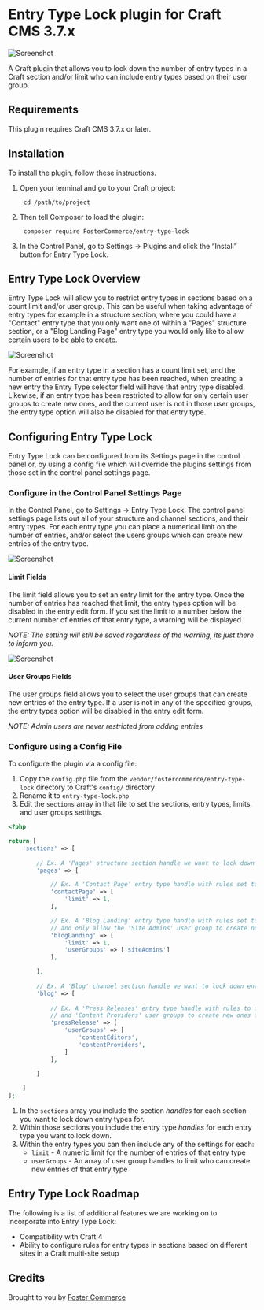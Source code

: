 # Entry Type Lock plugin for Craft CMS 3.7.x

![Screenshot](resources/img/plugin-header.png)

A Craft plugin that allows you to lock down the number of entry types in a Craft section and/or limit who can
include entry types based on their user group.

## Requirements

This plugin requires Craft CMS 3.7.x or later.

## Installation

To install the plugin, follow these instructions.

1. Open your terminal and go to your Craft project:

        cd /path/to/project

2. Then tell Composer to load the plugin:

        composer require FosterCommerce/entry-type-lock

3. In the Control Panel, go to Settings → Plugins and click the “Install” button for Entry Type Lock.

## Entry Type Lock Overview

Entry Type Lock will allow you to restrict entry types in sections based on a count limit and/or
user group. This can be useful when taking advantage of entry types for example in a structure
section, where you could have a "Contact" entry type that you only want one of within a "Pages"
structure section, or a "Blog Landing Page" entry type you would only like to allow certain users
to be able to create.

![Screenshot](resources/img/plugin-overview.png)

For example, if an entry type in a section has a count limit set, and the number of entries for that
entry type has been reached, when creating a new entry the Entry Type selector field will have that
entry type disabled. Likewise, if an entry type has been restricted to allow for only certain user groups
to create new ones, and the current user is not in those user groups, the entry type option will also be
disabled for that entry type.

## Configuring Entry Type Lock

Entry Type Lock can be configured from its Settings page in the control panel or, by using a config
file which will override the plugins settings from those set in the control panel settings page.

### Configure in the Control Panel Settings Page

In the Control Panel, go to Settings → Entry Type Lock. The control panel settings page lists out all of your structure
and channel sections, and their entry types. For each entry type you can place a numerical limit on the number of
entries, and/or select the users groups which can create new entries of the entry type.

![Screenshot](resources/img/plugin-settings.png)

#### Limit Fields

The limit field allows you to set an entry limit for the entry type. Once the number of entries has reached that
limit, the entry types option will be disabled in the entry edit form. If you set the limit to a number below the
current number of entries of that entry type, a warning will be displayed.

*NOTE: The setting will still be saved regardless of the warning, its just there to inform you.*

![Screenshot](resources/img/plugin-warning.png)

#### User Groups Fields

The user groups field allows you to select the user groups that can create new entries of the entry type. If a user
is not in any of the specified groups, the entry types option will be disabled in the entry edit form.

*NOTE: Admin users are never restricted from adding entries*

### Configure using a Config File

To configure the plugin via a config file:
1. Copy the ``config.php`` file from the ``vendor/fostercommerce/entry-type-lock`` directory to Craft's
``config/`` directory
2. Rename it to ``entry-type-lock.php``
3. Edit the ``sections`` array in that file to set the sections, entry types, limits, and user groups settings.

```php
<?php

return [
    'sections' => [
        
        // Ex. A 'Pages' structure section handle we want to lock down entry types for
        'pages' => [

            // Ex. A 'Contact Page' entry type handle with rules set to limit it to 1 entry
            'contactPage' => [
                'limit' => 1,
            ],

            // Ex. A 'Blog Landing' entry type handle with rules set to limit it to 1 entry,
            // and only allow the 'Site Admins' user group to create new ones
            'blogLanding' => [
                'limit' => 1,
                'userGroups' => ['siteAdmins']
            ],

        ],
        
        // Ex. A 'Blog' channel section handle we want to lock down entry types for
        'blog' => [
        
            // Ex. A 'Press Releases' entry type handle with rules to only allow the 'Content Editors'
            // and 'Content Providers' user groups to create new ones for
            'pressRelease' => [
                'userGroups' => [
                    'contentEditors',
                    'contentProviders',
                ]
            ],

        ]
      
    ]
];
```

1. In the ``sections`` array you include the section *handles* for each section you want to lock down entry types for.
2. Within those sections you include the entry type *handles* for each entry type you want to lock down.
3. Within the entry types you can then include any of the settings for each:
    * ``limit`` - A numeric limit for the number of entries of that entry type
    * ``userGroups`` - An array of user group handles to limit who can create new entries of that entry type

## Entry Type Lock Roadmap

The following is a list of additional features we are working on to incorporate into Entry Type Lock:

* Compatibility with Craft 4
* Ability to configure rules for entry types in sections based on different sites in a Craft multi-site setup

## Credits

Brought to you by [Foster Commerce](https://fostercommerce.com)
